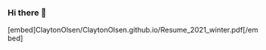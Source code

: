 ### Hi there 👋
[embed]ClaytonOlsen/ClaytonOlsen.github.io/Resume_2021_winter.pdf[/embed]
<!--
**ClaytonOlsen/ClaytonOlsen** is a ✨ _special_ ✨ repository because its `README.md` (this file) appears on your GitHub profile.

Here are some ideas to get you started:
<a href="ClaytonOlsen/ClaytonOlsen.github.io/Resume_2021_winter.pdf" class="image fit"><img src="images/marr_pic.jpg" alt=""></a>
<a href="ClaytonOlsen/ClaytonOlsen.github.io/Resume_2021_winter.pdf" class="image fit"><img src="images/marr_pic.jpg" alt=""></a>

- 🔭 I’m currently working on ...
- 🌱 I’m currently learning ...
- 👯 I’m looking to collaborate on ...
- 🤔 I’m looking for help with ...
- 💬 Ask me about ...
- 📫 How to reach me: ...
- 😄 Pronouns: ...
- ⚡ Fun fact: ...
-->
